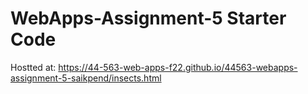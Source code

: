 # WebApps-Assignment-5 Starter Code

Hostted at: https://44-563-web-apps-f22.github.io/44563-webapps-assignment-5-saikpend/insects.html